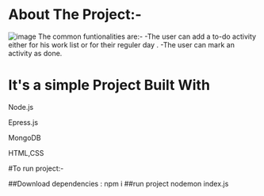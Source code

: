 # About The Project:-
![image](https://github.com/EtzioEjjo/todoList/assets/59229723/f61b58ea-30a8-4e32-91c7-ed69d2d62570)
The common funtionalities are:-
-The user can add a to-do activity either for his work list or for their reguler day .
-The user can mark an activity as done.


# It's a simple Project Built With
Node.js

Epress.js

MongoDB

HTML,CSS

#To run project:-

##Download dependencies :
npm i
##run project
nodemon index.js

